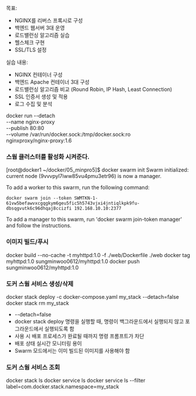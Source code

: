 목표:
- NGINX를 리버스 프록시로 구성
- 백엔드 웹서버 3대 운영
- 로드밸런싱 알고리즘 실습
- 헬스체크 구현
- SSL/TLS 설정

실습 내용:
- NGINX 컨테이너 구성
- 백엔드 Apache 컨테이너 3대 구성
- 로드밸런싱 알고리즘 비교 (Round Robin, IP Hash, Least Connection)
- SSL 인증서 생성 및 적용
- 로그 수집 및 분석


docker run --detach \
    --name nginx-proxy \
    --publish 80:80 \
    --volume /var/run/docker.sock:/tmp/docker.sock:ro \
    nginxproxy/nginx-proxy:1.6


### 스웜 클러스터를 활성화 시켜준다.
[root@docker1 ~/docker/05_minpro5]$ docker swarm init
Swarm initialized: current node (9vvvpyl7iww85vu4pmu3etr96) is now a manager.

To add a worker to this swarm, run the following command:

    docker swarm join --token SWMTKN-1-61vw5befawvxcgqgkym6geu5fic5h5743vjxi4jntiqlkpk9fu-dbsqgvutk6c96dhqaj8ccizfi 192.168.10.10:2377

To add a manager to this swarm, run 'docker swarm join-token manager' and follow the instructions.

### 이미지 빌드/푸시
docker build --no-cache -t myhttpd:1.0 -f ./web/Dockerfile ./web
docker tag myhttpd:1.0 sungminwoo0612/myhttpd:1.0
docker push sungminwoo0612/myhttpd:1.0

### 도커 스웜 서비스 생성/삭제
docker stack deploy -c docker-compose.yaml my_stack --detach=false
docker stack rm my_stack

- --detach=false
- docker stack deploy 명령을 실행할 때, 명령이 백그라운드에서 실행되지 않고 포그라운드에서 실행되도록 함
- 사용 시 배포 프로세스가 완료될 때까지 명령 프롬프트가 차단
- 배포 상태 실시간 모니터링 용이
- Swarm 모드에서는 이미 빌드된 이미지를 사용해야 함

### 도커 스웜 서비스 조회
docker stack ls
docker service ls
docker service ls --filter label=com.docker.stack.namespace=my_stack